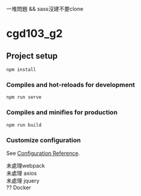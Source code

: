 一堆問題 && sass沒建不要clone

# cgd103_g2

## Project setup
```
npm install
```

### Compiles and hot-reloads for development
```
npm run serve
```

### Compiles and minifies for production
```
npm run build
```

### Customize configuration
See [Configuration Reference](https://cli.vuejs.org/config/).

未處理webpack<br>
未處理  axios  <br>
未處理  jquery <br>
?? Docker <br>
